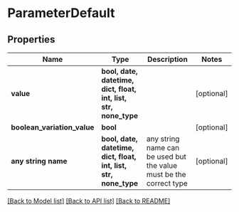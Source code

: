 # ParameterDefault


## Properties
Name | Type | Description | Notes
------------ | ------------- | ------------- | -------------
**value** | **bool, date, datetime, dict, float, int, list, str, none_type** |  | [optional] 
**boolean_variation_value** | **bool** |  | [optional] 
**any string name** | **bool, date, datetime, dict, float, int, list, str, none_type** | any string name can be used but the value must be the correct type | [optional]

[[Back to Model list]](../README.md#documentation-for-models) [[Back to API list]](../README.md#documentation-for-api-endpoints) [[Back to README]](../README.md)


